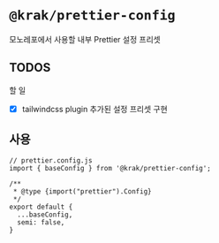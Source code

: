 # `@krak/prettier-config`

모노레포에서 사용할 내부 Prettier 설정 프리셋

## TODOS

할 일

- [x] tailwindcss plugin 추가된 설정 프리셋 구현

## 사용

```
// prettier.config.js
import { baseConfig } from '@krak/prettier-config';

/**
 * @type {import("prettier").Config}
 */
export default {
  ...baseConfig,
  semi: false,
}
```

